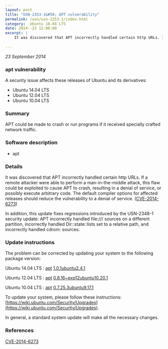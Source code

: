 ```yaml
---
layout: post
title: "USN-2353-1&#58; APT vulnerability"
permalink: /usn/usn-2353-1/index.html
category:  Ubuntu 10.04 LTS
date: 2014--23 12:00:00
excerpt: |
    It was discovered that APT incorrectly handled certain http URLs. If a remote attacker were able to perform a man-in-the-middle attack, this flaw could be exploited to cause APT to crash, resulting in a denial of service, or possibly execute arbitrary code. The default compiler options for affected releases should reduce the vulnerability to a denial of service. ([CVE-2014-6273](http://people.ubuntu.com/~ubuntu-security/cve/CVE-2014-6273))
    
--- 
```

 
 

*23 September 2014*

### apt vulnerability

A security issue affects these releases of Ubuntu and its derivatives:

* Ubuntu 14.04 LTS
* Ubuntu 12.04 LTS
* Ubuntu 10.04 LTS

### Summary

APT could be made to crash or run programs if it received specially crafted network traffic.

### Software description

* apt 

### Details

It was discovered that APT incorrectly handled certain http URLs. If a remote attacker were able to perform a man-in-the-middle attack, this flaw could be exploited to cause APT to crash, resulting in a denial of service, or possibly execute arbitrary code. The default compiler options for affected releases should reduce the vulnerability to a denial of service. ([CVE-2014-6273](http://people.ubuntu.com/~ubuntu-security/cve/CVE-2014-6273))

In addition, this update fixes regressions introduced by the USN-2348-1 security update: APT incorrectly handled file:/// sources on a different partition, incorrectly handled Dir::state::lists set to a relative path, and incorrectly handled cdrom: sources. 

### Update instructions

The problem can be corrected by updating your system to the following package version:

Ubuntu 14.04 LTS
 : [apt](https://launchpad.net/ubuntu/+source/apt) <span> [1.0.1ubuntu2.4.1](https://launchpad.net/ubuntu/+source/apt/1.0.1ubuntu2.4.1) </span> 

Ubuntu 12.04 LTS
 : [apt](https://launchpad.net/ubuntu/+source/apt) <span> [0.8.16~exp12ubuntu10.20.1](https://launchpad.net/ubuntu/+source/apt/0.8.16~exp12ubuntu10.20.1) </span> 

Ubuntu 10.04 LTS
 : [apt](https://launchpad.net/ubuntu/+source/apt) <span> [0.7.25.3ubuntu9.17.1](https://launchpad.net/ubuntu/+source/apt/0.7.25.3ubuntu9.17.1) </span> 

To update your system, please follow these instructions: [https://wiki.ubuntu.com/Security/Upgrades](https://wiki.ubuntu.com/Security/Upgrades).

In general, a standard system update will make all the necessary changes. 

### References

 
 [CVE-2014-6273](http://people.ubuntu.com/~ubuntu-security/cve/CVE-2014-6273)
 

